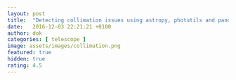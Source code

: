```yaml
---
layout: post
title:  "Detecting collimation issues using astropy, photutils and pandas"
date:   2016-12-03 22:21:21 +0100
author: dok
categories: [ telescope ]
image: assets/images/collimation.png
featured: true
hidden: true
rating: 4.5
---
```


<script src="https://gist.github.com/dokeeffe/44b864950ade06f3df28854f07ba06e7.js"></script>